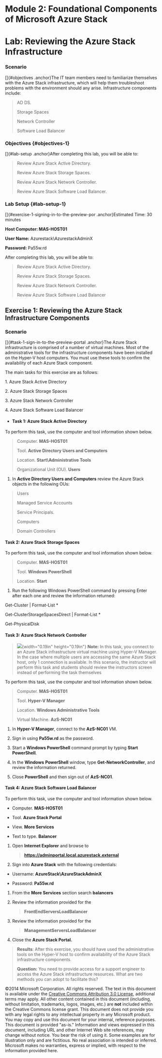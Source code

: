 Module 2: Foundational Components of Microsoft Azure Stack
==========================================================

Lab: Reviewing the Azure Stack Infrastructure
=============================================

### Scenario

[]{#objectives .anchor}The IT team members need to familiarize
themselves with the Azure Stack infrastructure, which will help them
troubleshoot problems with the environment should any arise.
Infrastructure components include:

> AD DS.
>
> Storage Spaces
>
> Network Controller
>
> Software Load Balancer

### Objectives {#objectives-1}

[]{#lab-setup .anchor}After completing this lab, you will be able to:

> Review Azure Stack Active Directory.
>
> Review Azure Stack Storage Spaces.
>
> Review Azure Stack Network Controller.
>
> Review Azure Stack Software Load Balancer.

### Lab Setup {#lab-setup-1}

[]{#exercise-1-signing-in-to-the-preview-por .anchor}Estimated Time: 30
minutes

**Host Computer: MAS-HOST01**

**User Name:** Azurestack\\AzurestackAdminX

**Password:** Pa55w.rd

After completing this lab, you will be able to:

> Review Azure Stack Active Directory.
>
> Review Azure Stack Storage Spaces.
>
> Review Azure Stack Network Controller.
>
> Review Azure Stack Software Load Balancer

Exercise 1: Reviewing the Azure Stack Infrastructure Components
---------------------------------------------------------------

### Scenario

[]{#task-1-sign-in-to-the-preview-portal .anchor}The Azure Stack
infrastructure is comprised of a number of virtual machines. Most of the
administrative tools for the infrastructure components have been
installed on the Hyper-V host computers. You must use these tools to
confirm the availability of each Azure Stack component.

The main tasks for this exercise are as follows:

1\. Azure Stack Active Directory

2\. Azure Stack Storage Spaces

3\. Azure Stack Network Controller

4\. Azure Stack Software Load Balancer

-   #### Task 1: Azure Stack Active Directory

To perform this task, use the computer and tool information shown below.

> Computer. **MAS-HOST01**
>
> Tool. **Active Directory Users and Computers**
>
> Location. **Start\\Administrative Tools**
>
> Organizational Unit (OU). **Users**

1.  In **Active Directory Users and Computers** review the Azure Stack
    objects in the following OUs:

> Users
>
> Managed Service Accounts
>
> Service Principals.
>
> Computers
>
> Domain Controllers

#### Task 2: Azure Stack Storage Spaces

To perform this task, use the computer and tool information shown below.

> Computer. **MAS-HOST01**
>
> Tool. **Windows PowerShell**
>
> Location. **Start**

1.  Run the following Windows PowerShell command by pressing Enter after
    each one and review the information returned:

Get-Cluster | Format-List \*

Get-ClusterStorageSpacesDirect | Format-List \*

Get-PhysicalDisk

#### Task 3: Azure Stack Network Controller

> ![](media/image1.png){width="0.19in" height="0.19in"} **Note:** In
> this task, you connect to an Azure Stack infrastructure virtual
> machine using Hyper-V Manager. In the case where multiple users are
> accessing the same Azure Stack host, only 1 connection is available.
> In this scenario, the instructor will perform this task and students
> should review the instructors screen instead of performing the task
> themselves

To perform this task, use the computer and tool information shown below.

> Computer. **MAS-HOST01**
>
> Tool. **Hyper-V Manager**
>
> Location. **Windows Administrative Tools**
>
> Virtual Machine. **AzS-NC01**

1.  In **Hyper-V Manager**, connect to the **AzS-NC01** VM.

2.  Sign in using **Pa55w.rd** as the password.

3.  Start a **Windows PowerShell** command prompt by typing **Start
    PowerShell**.

4.  In the **Windows** **PowerShell** window, type
    **Get-NetworkController**, and review the information returned.

5.  Close **PowerShell** and then sign out of **AzS-NC01**.

#### Task 4: Azure Stack Software Load Balancer

To perform this task, use the computer and tool information shown below.

-   Computer. **MAS-HOST01**

-   Tool. **Azure Stack Portal**

-   View. **More Services**

-   Text to type. **Balancer**

1.  Open **Internet Explorer** and browse to
    > **https://adminportal.local.azurestack.external**

2.  Sign into **Azure Stack** with the following credentials:

-   Username: **AzureStack\\AzureStackAdminX**

-   Password: **Pa55w.rd**

1.  From the **More Services** section search **balancers**

2.  Review the information provided for the
    > **FrontEndServersLoadBalancer**

3.  Review the information provided for the
    > **ManagementServersLoadBalancer**

4.  Close the **Azure Stack Portal.**

> **Results**: After this exercise, you should have used the
> administrative tools on the Hyper-V host to confirm availability of
> the Azure Stack infrastructure components.
>
> **Question:** You need to provide access for a support engineer to
> access the Azure Stack infrastructure resources. What are two methods
> you can adopt to facilitate this?

©2014 Microsoft Corporation. All rights reserved. The text in this
document is available under the [Creative Commons Attribution 3.0
License](https://creativecommons.org/licenses/by/3.0/legalcode),
additional terms may apply. All other content contained in this document
(including, without limitation, trademarks, logos, images, etc.) are
**not** included within the Creative Commons license grant. This
document does not provide you with any legal rights to any intellectual
property in any Microsoft product. You may copy and use this document
for your internal, reference purposes.\
This document is provided "as-is." Information and views expressed in
this document, including URL and other Internet Web site references, may
change without notice. You bear the risk of using it. Some examples are
for illustration only and are fictitious. No real association is
intended or inferred. Microsoft makes no warranties, express or implied,
with respect to the information provided here.
